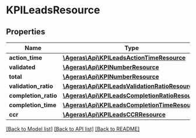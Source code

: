 # KPILeadsResource

## Properties
Name | Type | Description | Notes
------------ | ------------- | ------------- | -------------
**action_time** | [**\Ageras\Api\KPILeadsActionTimeResource**](KPILeadsActionTimeResource.md) |  | [optional] 
**validated** | [**\Ageras\Api\KPINumberResource**](KPINumberResource.md) |  | [optional] 
**total** | [**\Ageras\Api\KPINumberResource**](KPINumberResource.md) |  | [optional] 
**validation_ratio** | [**\Ageras\Api\KPILeadsValidationRatioResource**](KPILeadsValidationRatioResource.md) |  | [optional] 
**completion_ratio** | [**\Ageras\Api\KPILeadsCompletionRatioResource**](KPILeadsCompletionRatioResource.md) |  | [optional] 
**completion_time** | [**\Ageras\Api\KPILeadsCompletionTimeResource**](KPILeadsCompletionTimeResource.md) |  | [optional] 
**ccr** | [**\Ageras\Api\KPILeadsCCRResource**](KPILeadsCCRResource.md) |  | [optional] 

[[Back to Model list]](../README.md#documentation-for-models) [[Back to API list]](../README.md#documentation-for-api-endpoints) [[Back to README]](../README.md)


